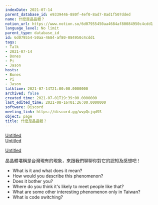 ```yaml
---
indexDate: 2021-07-14
parent_database_id: e9339446-880f-4ef0-8ad7-8ad1f507dded
name: 什麼是晶晶體？
notion_url: https://www.notion.so/6d07955450aa4684af80084950c4cdd1
language_level: No limit
parent_type: database_id
id: 6d079554-50aa-4684-af80-084950c4cdd1
tags:
- Talk
- 2021-07-14
- Bones
- Pi
- Jason
hosts:
- Bones
- Pi
- Jason
talktime: 2021-07-14T21:00:00.0000000
archived: false
created_time: 2021-07-01T19:39:00.0000000
last_edited_time: 2021-08-16T01:26:00.0000000
software: Discord
meeting_link: https://discord.gg/wvpQcjqdSS
object: page
title: 什麼是晶晶體？
---
```



[Untitled](https://www.notion.so/60226399bd024bf4bf588586f8013a21)   
[Untitled](https://www.notion.so/cb083fc4f0b7459aa5afe1900ef25a1f)   

[Untitled](https://www.notion.so/482e61b02b9c4456b2b4fe86bb7544c6)   




晶晶體堪稱是台灣現有的現象，來跟我們聊聊你對它的認知及感想吧！

   - What is it and what does it mean?
   - How would you describe this phenomenon?
   - Does it bother you?
   - Where do you think it's likely to meet people like that?
   - What are some other interesting phenomenon only in Taiwan?
   - What is code switching?




